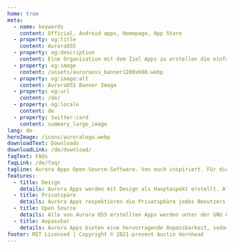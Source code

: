 ```yaml
---
home: true
meta:
  - name: keywords
    content: Official, Android apps, Homepage, App Store
  - property: og:title
    content: AuroraOSS
  - property: og:description
    content: Eine Organization mit dem Ziel Apps zu erstellen die einfach zu benuzten sind und schön aussehen. Aurora Apps Open-Source-Software. Von euch inspiriert. Für die Community gebaut.
  - property: og:image
    content: /assets/auroraoss_banner1200x680.webp
  - property: og:image:alt
    content: AuroraOSS Banner Image
  - property: og:url
    content: /de/
  - property: og:locale
    content: de
  - property: twitter:card
    content: summary_large_image
lang: de
heroImage: /icons/auroralogo.webp
downloadText: Downloads
downloadLink: /de/download/
faqText: FAQs
faqLink: /de/faq/
tagline: Aurora Apps Open-Source-Software. Von euch inspiriert. Für die Community gebaut.
features:
  - title: Design
    details: Aurora Apps werden mit Design als Hauptaspekt erstellt. Alle unsere Apps bieten eine einzigartige und saubere, frisch aussehende Benutzeroberfläche. Wir befolgen alle Designrichtlinien, auch wenn diejenigen, die Richtlinien erstellt haben, dies nicht tun. :P
  - title: Privatspäre
    details: Aurora Apps respektieren die Privatsphäre jedes Benutzers und sammeln keinerlei personenbezogene Daten. Keine unserer Apps enthält Telemetriedienste oder Anzeigen. Wir glauben an einen transparenten Rahmen.
  - title: Open Source
    details: Alle von Aurora OSS erstellten Apps werden unter der GNU General Public License (GPLv.3.0) veröffentlicht. Was wir hinter der schönen Benutzeroberfläche tun, ist nicht verborgen. Sie können unseren Code jederzeit überprüfen. Wir sind offen für Vorschläge und Pull-Requests sind immer willkommen!
  - title: Anpassbar
    details: Aurora Apps bieten eine hervorragende Anpassbarkeit, sodass Benutzer die App an ihre ästhetischen Anforderungen anpassen können. Wechseln Sie automatisch zwischen den UI Hell & Dunkel (& Schwarz), sodass alle Nachteulen nice blind werden.
footer: MIT Licensed | Copyright © 2021-present Austin Hornhead
---
```

